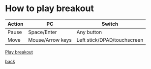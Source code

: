 # How to play breakout

| Action  | PC | Switch |
|---------------|---------------|---------------|
| Pause  | Space/Enter  | Any button |
| Move  | Mouse/Arrow keys  | Left stick/DPAD/touchscreen |

[Play breakout](games/breakout/breakout.html)

[back]()
